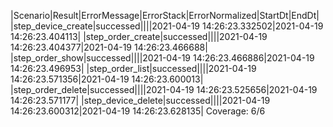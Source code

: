 |Scenario|Result|ErrorMessage|ErrorStack|ErrorNormalized|StartDt|EndDt|
|step_device_create|successed||||2021-04-19 14:26:23.332502|2021-04-19 14:26:23.404113|
|step_order_create|successed||||2021-04-19 14:26:23.404377|2021-04-19 14:26:23.466688|
|step_order_show|successed||||2021-04-19 14:26:23.466886|2021-04-19 14:26:23.496953|
|step_order_list|successed||||2021-04-19 14:26:23.571356|2021-04-19 14:26:23.600013|
|step_order_delete|successed||||2021-04-19 14:26:23.525656|2021-04-19 14:26:23.571177|
|step_device_delete|successed||||2021-04-19 14:26:23.600312|2021-04-19 14:26:23.628135|
Coverage: 6/6
